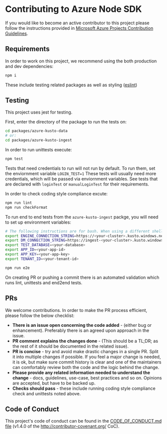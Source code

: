 # Contributing to Azure Node SDK

If you would like to become an active contributor to this project please
follow the instructions provided in [Microsoft Azure Projects Contribution Guidelines](https://azure.github.io/azure-sdk/general_introduction.html).

## Requirements

In order to work on this project, we recommend using the both production and dev dependencies:

```bash
npm i
```

These include testing related packages as well as styling ([eslint](https://eslint.org/))

## Testing

This project uses jest for testing.

First, enter the directory of the package to run the tests on:

```bash
cd packages/azure-kusto-data
# or:
cd packages/azure-kusto-ingest
```

In order to run unittests execute:

```bash
npm test
```

Tests that need credentials to run will not run by default.
To run them, set the enviornment variable `LOGIN_TEST=1`
These tests will usually need more credentials, which will be passed via enviornment variables.
See tests that are declared with `loginTest` or `manualLoginTest` for their requirements.

In order to check coding style compliance excute:

```bash
npm run lint
npm run checkFormat
```

To run end to end tests from the `azure-kusto-ingest` packge, you will need to set up environment variables:

```bash
# The following instructions are for bash. When using a different shell, use the syntax for setting environment variables.
export ENGINE_CONNECTION_STRING=https://<your-cluster>.kusto.windows.net
export DM_CONNECTION_STRING=https://ingest-<your-cluster>.kusto.windows.net
export TEST_DATABASE=<your-database>
export APP_ID=<your-app-id>
export APP_KEY=<your-app-key>
export TENANT_ID=<your-tenant-id>

npm run e2e
```

On creating PR or pushing a commit there is an automated validation which runs lint, unittests and end2end tests.

## PRs

We welcome contributions. In order to make the PR process efficient, please follow the below checklist:

-   **There is an issue open concerning the code added** - (either bug or enhancement).
    Preferably there is an agreed upon approach in the issue.
-   **PR comment explains the changes done** - (This should be a TL;DR; as the rest of it should be documented in the related issue).
-   **PR is concise** - try and avoid make drastic changes in a single PR. Split it into multiple changes if possible. If you feel a major change is needed, it is ok, but make sure commit history is clear and one of the maintainers can comfortably review both the code and the logic behind the change.
-   **Please provide any related information needed to understand the change** - docs, guidelines, use-case, best practices and so on. Opinions are accepted, but have to be backed up.
-   **Checks should pass** - these include running coding style compliance check and unittests noted above.

## Code of Conduct

This project's code of conduct can be found in the
[CODE_OF_CONDUCT.md file](https://github.com/Azure/azure-kusto-node/blob/master/CODE_OF_CONDUCT.md)
(v1.4.0 of the http://contributor-covenant.org/ CoC).
